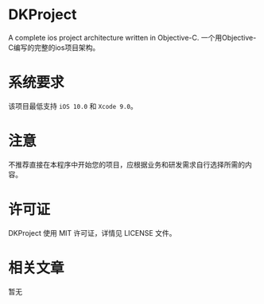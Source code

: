DKProject
==============
A complete ios project architecture written in Objective-C.
一个用Objective-C编写的完整的ios项目架构。

系统要求
==============
该项目最低支持 `iOS 10.0` 和 `Xcode 9.0`。


注意
==============
不推荐直接在本程序中开始您的项目，应根据业务和研发需求自行选择所需的内容。


许可证
==============
DKProject 使用 MIT 许可证，详情见 LICENSE 文件。


相关文章
==============
暂无


